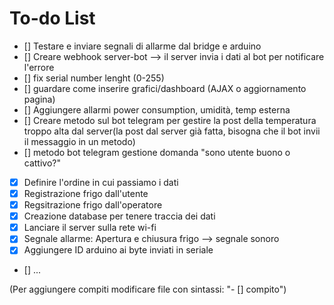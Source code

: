 # To-do List
- [] Testare e inviare segnali di allarme dal bridge e arduino
- [] Creare webhook server-bot --> il server invia i dati al bot per notificare l'errore
- [] fix serial number lenght (0-255)
- [] guardare come inserire grafici/dashboard (AJAX o aggiornamento pagina)
- [] Aggiungere allarmi power consumption, umidità, temp esterna
- [] Creare metodo sul bot telegram per gestire la post della temperatura troppo alta dal server(la post dal server già fatta, bisogna che il bot invii il messaggio in un metodo)
- [] metodo bot telegram gestione domanda "sono utente buono o cattivo?"
- [x] Definire l'ordine in cui passiamo i dati
- [x] Registrazione frigo dall'utente
- [x] Regsitrazione frigo dall'operatore
- [x] Creazione database per tenere traccia dei dati
- [x] Lanciare il server sulla rete wi-fi
- [x] Segnale allarme: Apertura e chiusura frigo --> segnale sonoro
- [x] Aggiungere ID arduino ai byte inviati in seriale
- [] ...


(Per aggiungere compiti modificare file con sintassi: "- [] compito") 
